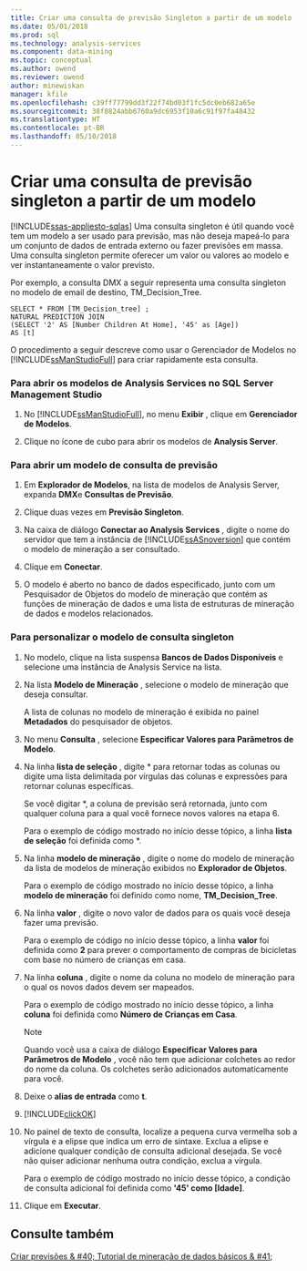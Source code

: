 ```yaml
---
title: Criar uma consulta de previsão Singleton a partir de um modelo | Microsoft Docs
ms.date: 05/01/2018
ms.prod: sql
ms.technology: analysis-services
ms.component: data-mining
ms.topic: conceptual
ms.author: owend
ms.reviewer: owend
author: minewiskan
manager: kfile
ms.openlocfilehash: c39ff77799dd3f22f74bd03f1fc5dc0eb682a65e
ms.sourcegitcommit: 38f8824abb6760a9dc6953f10a6c91f97fa48432
ms.translationtype: HT
ms.contentlocale: pt-BR
ms.lasthandoff: 05/10/2018
---
```

# <a name="create-a-singleton-prediction-query-from-a-template"></a>Criar uma consulta de previsão singleton a partir de um modelo
[!INCLUDE[ssas-appliesto-sqlas](../../includes/ssas-appliesto-sqlas.md)]
  Uma consulta singleton é útil quando você tem um modelo a ser usado para previsão, mas não deseja mapeá-lo para um conjunto de dados de entrada externo ou fazer previsões em massa. Uma consulta singleton permite oferecer um valor ou valores ao modelo e ver instantaneamente o valor previsto.  
  
 Por exemplo, a consulta DMX a seguir representa uma consulta singleton no modelo de email de destino, TM_Decision_Tree.  
  
```  
SELECT * FROM [TM_Decision_tree] ;  
NATURAL PREDICTION JOIN  
(SELECT '2' AS [Number Children At Home], '45' as [Age])  
AS [t]  
```  
  
 O procedimento a seguir descreve como usar o Gerenciador de Modelos no [!INCLUDE[ssManStudioFull](../../includes/ssmanstudiofull-md.md)] para criar rapidamente esta consulta.  
  
### <a name="to-open-the-analysis-services-templates-in-sql-server-management-studio"></a>Para abrir os modelos de Analysis Services no SQL Server Management Studio  
  
1.  No [!INCLUDE[ssManStudioFull](../../includes/ssmanstudiofull-md.md)], no menu **Exibir** , clique em **Gerenciador de Modelos**.  
  
2.  Clique no ícone de cubo para abrir os modelos de **Analysis Server**.  
  
### <a name="to-open-a-prediction-query-template"></a>Para abrir um modelo de consulta de previsão  
  
1.  Em **Explorador de Modelos**, na lista de modelos de Analysis Server, expanda **DMX**e **Consultas de Previsão**.  
  
2.  Clique duas vezes em **Previsão Singleton**.  
  
3.  Na caixa de diálogo **Conectar ao Analysis Services** , digite o nome do servidor que tem a instância de [!INCLUDE[ssASnoversion](../../includes/ssasnoversion-md.md)] que contém o modelo de mineração a ser consultado.  
  
4.  Clique em **Conectar**.  
  
5.  O modelo é aberto no banco de dados especificado, junto com um Pesquisador de Objetos do modelo de mineração que contém as funções de mineração de dados e uma lista de estruturas de mineração de dados e modelos relacionados.  
  
### <a name="to-customize-the-singleton-query-template"></a>Para personalizar o modelo de consulta singleton  
  
1.  No modelo, clique na lista suspensa **Bancos de Dados Disponíveis** e selecione uma instância de Analysis Service na lista.  
  
2.  Na lista **Modelo de Mineração** , selecione o modelo de mineração que deseja consultar.  
  
     A lista de colunas no modelo de mineração é exibida no painel **Metadados** do pesquisador de objetos.  
  
3.  No menu **Consulta** , selecione **Especificar Valores para Parâmetros de Modelo**.  
  
4.  Na linha **lista de seleção** , digite * para retornar todas as colunas ou digite uma lista delimitada por vírgulas das colunas e expressões para retornar colunas específicas.  
  
     Se você digitar *, a coluna de previsão será retornada, junto com qualquer coluna para a qual você fornece novos valores na etapa 6.  
  
     Para o exemplo de código mostrado no início desse tópico, a linha **lista de seleção** foi definida como *.  
  
5.  Na linha **modelo de mineração** , digite o nome do modelo de mineração da lista de modelos de mineração exibidos no **Explorador de Objetos**.  
  
     Para o exemplo de código mostrado no início desse tópico, a linha **modelo de mineração** foi definido como nome, **TM_Decision_Tree**.  
  
6.  Na linha **valor** , digite o novo valor de dados para os quais você deseja fazer uma previsão.  
  
     Para o exemplo de código no início desse tópico, a linha **valor** foi definida como **2** para prever o comportamento de compras de bicicletas com base no número de crianças em casa.  
  
7.  Na linha **coluna** , digite o nome da coluna no modelo de mineração para o qual os novos dados devem ser mapeados.  
  
     Para o exemplo de código mostrado no início desse tópico, a linha **coluna** foi definida como **Número de Crianças em Casa**.  
  
    > [!NOTE]  
    >  Quando você usa a caixa de diálogo **Especificar Valores para Parâmetros de Modelo** , você não tem que adicionar colchetes ao redor do nome da coluna. Os colchetes serão adicionados automaticamente para você.  
  
8.  Deixe o **alias de entrada** como **t**.  
  
9. [!INCLUDE[clickOK](../../includes/clickok-md.md)]  
  
10. No painel de texto de consulta, localize a pequena curva vermelha sob a vírgula e a elipse que indica um erro de sintaxe. Exclua a elipse e adicione qualquer condição de consulta adicional desejada. Se você não quiser adicionar nenhuma outra condição, exclua a vírgula.  
  
     Para o exemplo de código mostrado no início desse tópico, a condição de consulta adicional foi definida como **'45' como [Idade]**.  
  
11. Clique em **Executar**.  
  
## <a name="see-also"></a>Consulte também  
 [Criar previsões & #40; Tutorial de mineração de dados básicos & #41;](http://msdn.microsoft.com/library/a8410ed2-bb98-4d51-a9eb-b239be1201c2)  
  
  

